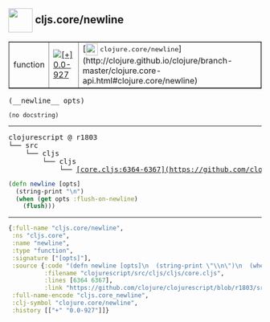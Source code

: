## <img width="48px" valign="middle" src="http://i.imgur.com/Hi20huC.png"> cljs.core/newline

 <table border="1">
<tr>
<td>function</td>
<td><a href="https://github.com/cljsinfo/api-refs/tree/0.0-927"><img valign="middle" alt="[+] 0.0-927" src="https://img.shields.io/badge/+-0.0--927-lightgrey.svg"></a> </td>
<td>
[<img height="24px" valign="middle" src="http://i.imgur.com/1GjPKvB.png"> <samp>clojure.core/newline</samp>](http://clojure.github.io/clojure/branch-master/clojure.core-api.html#clojure.core/newline)
</td>
</tr>
</table>

 <samp>
(__newline__ opts)<br>
</samp>

```
(no docstring)
```

---

 <pre>
clojurescript @ r1803
└── src
    └── cljs
        └── cljs
            └── <ins>[core.cljs:6364-6367](https://github.com/clojure/clojurescript/blob/r1803/src/cljs/cljs/core.cljs#L6364-L6367)</ins>
</pre>

```clj
(defn newline [opts]
  (string-print "\n")
  (when (get opts :flush-on-newline)
    (flush)))
```


---

```clj
{:full-name "cljs.core/newline",
 :ns "cljs.core",
 :name "newline",
 :type "function",
 :signature ["[opts]"],
 :source {:code "(defn newline [opts]\n  (string-print \"\\n\")\n  (when (get opts :flush-on-newline)\n    (flush)))",
          :filename "clojurescript/src/cljs/cljs/core.cljs",
          :lines [6364 6367],
          :link "https://github.com/clojure/clojurescript/blob/r1803/src/cljs/cljs/core.cljs#L6364-L6367"},
 :full-name-encode "cljs.core_newline",
 :clj-symbol "clojure.core/newline",
 :history [["+" "0.0-927"]]}

```
